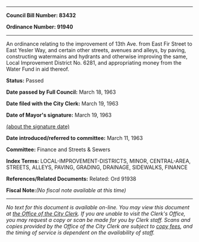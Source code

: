 

********

**Council Bill Number: 83432**
   
**Ordinance Number: 91940**
********

 An ordinance relating to the improvement of 13th Ave. from East Fir Street to East Yesler Way, and certain other streets, avenues and alleys, by paving, constructing watermains and hydrants and otherwise improving the same, Local Improvement District No. 6281, and appropriating money from the Water Fund in aid thereof.

**Status:** Passed
   
**Date passed by Full Council:** March 18, 1963
   
**Date filed with the City Clerk:** March 19, 1963
   
**Date of Mayor's signature:** March 19, 1963
   
[(about the signature date)](/~public/approvaldate.htm)
   
   
   
**Date introduced/referred to committee:** March 11, 1963
   
**Committee:** Finance and Streets & Sewers
   
   
**Index Terms:** LOCAL-IMPROVEMENT-DISTRICTS, MINOR, CENTRAL-AREA, STREETS, ALLEYS, PAVING, GRADING, DRAINAGE, SIDEWALKS, FINANCE

**References/Related Documents:** Related: Ord 91938

**Fiscal Note:**_(No fiscal note available at this time)_
********

_No text for this document is available on-line. You may view this document at [the Office of the City Clerk](http://www.seattle.gov/leg/clerk/contactUs.htm). If you are unable to visit the Clerk's Office, you may request a copy or scan be made for you by Clerk staff. Scans and copies provided by the Office of the City Clerk are subject to [copy fees](http://clerk.seattle.gov/~public/clerkfees.htm), and the timing of service is dependent on the availability of staff._

